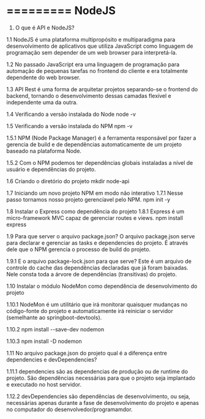 =========
NodeJS
=========

1. O que é API e NodeJS?

1.1 NodeJS é uma plataforma multipropósito e multiparadigma para
desenvolvimento de aplicativos que utiliza JavaScript como linguagem de programação sem
depender de um web browser para interpretá-la.

1.2 No passado JavaScript era uma linguagem de programação para automação de pequenas tarefas no frontend do cliente
e era totalmente dependente do web browser.

1.3 API Rest é uma forma de arquitetar projetos separando-se o frontend do backend, tornando o desenvolvimento dessas
camadas flexível e independente uma da outra.

1.4 Verificando a versão instalada do Node
node -v

1.5 Verificando a versão instalada do NPM
npm -v

1.5.1 NPM (Node Package Manager) é a ferramenta responsável por fazer a gerencia de build e de dependências automaticamente de um projeto baseado na plataforma Node.

1.5.2 Com o NPM podemos ter dependências globais instaladas a nível
de usuário e dependências do projeto.

1.6 Criando o diretório do projeto
mkdir node-api

1.7 Iniciando um novo projeto NPM em modo não interativo
1.7.1 Nesse passo tornamos nosso projeto gerencíavel pelo NPM.
npm init -y

1.8 Instalar o Express como dependência do projeto
1.8.1 Express é um micro-framework MVC capaz de gerenciar routes e views.
npm install express

1.9 Para que server o arquivo package.json?
O arquivo package.json serve para declarar e gerenciar as tasks e dependencies do projeto.
É através dele que o NPM gerencia o processo de build do projeto.

1.9.1 E o arquivo package-lock.json para que serve?
Este é um arquivo de controle do cache das dependências declaradas que já foram baixadas.
Nele consta toda a árvore de dependências (transitivas) do projeto.

1.10 Instalar o módulo NodeMon como dependência de desenvolvimento do projeto

1.10.1 NodeMon é um utilitário que irá monitorar quaisquer mudanças no código-fonte
do projeto e automaticamente irá reiniciar o servidor (semelhante ao springboot-devtools).

1.10.2 npm install --save-dev nodemon

1.10.3 npm install -D nodemon

1.11 No arquivo package.json do projeto qual é a diferença entre
dependencies e devDependencies?

1.11.1 dependencies são as dependencias de produção ou de runtime do projeto.
São dependências necessárias para que o projeto seja implantado e executado
no host servidor.

1.12.2 devDependencies são dependências de desenvolvimento, ou seja, necessárias
apenas durante a fase de desenvolvimento do projeto e apenas no computador
do desenvolvedor/programamdor.
